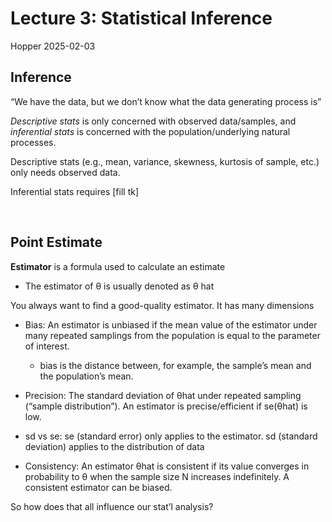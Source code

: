 Lecture 3: Statistical Inference
================
Hopper
2025-02-03

## Inference

“We have the data, but we don’t know what the data generating process
is”

*Descriptive stats* is only concerned with observed data/samples, and
*inferential stats* is concerned with the population/underlying natural
processes.

Descriptive stats (e.g., mean, variance, skewness, kurtosis of sample,
etc.) only needs observed data.

Inferential stats requires \[fill tk\]

<br>

## Point Estimate

**Estimator** is a formula used to calculate an estimate

- The estimator of θ is usually denoted as θ hat

You always want to find a good-quality estimator. It has many dimensions

- Bias: An estimator is unbiased if the mean value of the estimator
  under many repeated samplings from the population is equal to the
  parameter of interest.

  - bias is the distance between, for example, the sample’s mean and the
    population’s mean.

- Precision: The standard deviation of θhat under repeated sampling
  (“sample distribution”). An estimator is precise/efficient if se(θhat)
  is low.

- sd vs se: se (standard error) only applies to the estimator. sd
  (standard deviation) applies to the distribution of data

- Consistency: An estimator θhat is consistent if its value converges in
  probability to θ when the sample size N increases indefinitely. A
  consistent estimator can be biased.

So how does that all influence our stat’l analysis?

<br>
